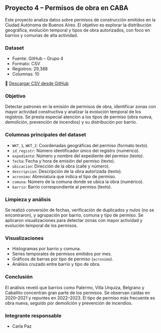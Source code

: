## Proyecto 4 – Permisos de obra en CABA

Este proyecto analiza datos sobre permisos de construcción emitidos en la Ciudad Autónoma de Buenos Aires. El objetivo es explorar la distribución geográfica, evolución temporal y tipos de obra autorizados, con foco en barrios y comunas de alta actividad.

### Dataset
- Fuente: GitHub – Grupo 4
- Formato: CSV
- Registros: 29,388
- Columnas: 10

🔗 [Descargar CSV desde GitHub](https://raw.githubusercontent.com/GFrankTI/Building-Energy-dataset-extended/refs/heads/main/Permisos%20de%20Trabajo%20de%20Construcci%C3%B3n%2C%20Buenos%20Aires%20Argentina.csv)

### Objetivo
Detectar patrones en la emisión de permisos de obra, identificar zonas con mayor actividad constructiva y analizar la evolución temporal de los registros. Se presta especial atención a los tipos de permiso (obra nueva, demolición, prevención de incendios) y su distribución por barrio.

### Columnas principales del dataset

- `WKT_1`, `WKT_2`: Coordenadas geográficas del permiso (formato texto).
- `id_registr`: Número identificador único del registro (numérico).
- `expediente`: Número y nombre del expediente del permiso (texto).
- `fecha`: Fecha y hora de emisión del permiso (texto).
- `ubicacion`: Dirección de la obra (calle y número).
- `descripcion`: Descripción de la obra autorizada (texto).
- `acronimo`: Abreviatura que indica el tipo de permiso.
- `comuna`: Número de la comuna donde se ubica la obra (numérico).
- `barrio`: Barrio correspondiente al permiso (texto).

### Limpieza y análisis
Se realizó conversión de fechas, verificación de duplicados y nulos (no se encontraron), y agrupación por barrio, comuna y tipo de permiso. Se aplicaron visualizaciones para detectar zonas con mayor actividad y evolución temporal de los permisos.

### Visualizaciones
- Histogramas por barrio y comuna.
- Series temporales de permisos emitidos por mes.
- Gráficos de barras por tipo de permiso (`acronimo`).
- Análisis cruzado entre barrio y tipo de obra.

### Conclusión
El análisis reveló que barrios como Palermo, Villa Urquiza, Belgrano y Caballito concentran gran parte de los permisos. Se observan caídas en 2020–2021 y repuntes en 2022–2023. El tipo de permiso más frecuente es obra nueva, seguido por demolición y prevención de incendios.

### Integrante responsable
- Carla Paz
